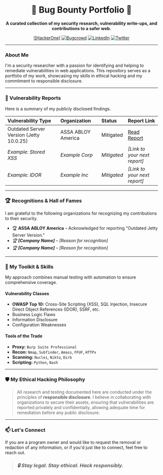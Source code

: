 <div align="center">

# 🐞 Bug Bounty Portfolio 🐞

**A curated collection of my security research, vulnerability write-ups, and contributions to a safer web.**

</div>

<div align="center">

[![HackerOne]](https://encrypted-tbn0.gstatic.com/images?q=tbn:ANd9GcQSwooG-0nir4QKPLWTKo784-puqUHZUoLl4g&s)
[![Bugcrowd](https://img.shields.io/badge/Bugcrowd-YOUR-USERNAME-red?style=for-the-badge&logo=bugcrowd)](https://bugcrowd.com/YOUR-USERNAME)
[![LinkedIn](https://img.shields.io/badge/LinkedIn-Connect-blue?style=for-the-badge&logo=linkedin)](https://www.linkedin.com/in/YOUR-USERNAME/)
[![Twitter](https://img.shields.io/badge/Twitter-Follow-blue?style=for-the-badge&logo=x)](https://twitter.com/YOUR-USERNAME)

</div>

---

### About Me

I'm a security researcher with a passion for identifying and helping to remediate vulnerabilities in web applications. This repository serves as a portfolio of my work, showcasing my skills in ethical hacking and my commitment to responsible disclosure.

---

### 📂 Vulnerability Reports

Here is a summary of my publicly disclosed findings.

| Vulnerability Type | Organization | Status | Report Link |
| :------------------- | :------------- | :------- | :---------- |
| Outdated Server Version (Jetty 10.0.25) | ASSA ABLOY America | Mitigated | [Read Report](report/assa-abloy-america-outdated-jetty.md) |
| *Example: Stored XSS* | *Example Corp* | *Mitigated* | *[Link to your next report]* |
| *Example: IDOR* | *Example Inc* | *Mitigated* | *[Link to your next report]* |

---

### 🏆 Recognitions & Hall of Fames

I am grateful to the following organizations for recognizing my contributions to their security.

-   🏆 **ASSA ABLOY America** – Acknowledged for reporting "Outdated Jetty Server Version."
-   *🏆 **[Company Name]** – [Reason for recognition]*
-   *🏆 **[Company Name]** – [Reason for recognition]*

---

### 🧰 My Toolkit & Skills

My approach combines manual testing with automation to ensure comprehensive coverage.

#### Vulnerability Classes
-   **OWASP Top 10:** Cross-Site Scripting (XSS), SQL Injection, Insecure Direct Object References (IDOR), SSRF, etc.
-   Business Logic Flaws
-   Information Disclosure
-   Configuration Weaknesses

#### Tools of the Trade
-   **Proxy:** `Burp Suite Professional`
-   **Recon:** `Nmap`, `Subfinder`, `Amass`, `FFUF`, `HTTPx`
-   **Scanning:** `Nuclei`, `Nikto`, `Dirb`
-   **Scripting:** `Python`, `Bash`

---

### 🛡️ My Ethical Hacking Philosophy

> All research and testing documented here are conducted under the principles of **responsible disclosure**. I believe in collaborating with organizations to secure their assets, ensuring that vulnerabilities are reported privately and confidentially, allowing adequate time for remediation before any public disclosure.

---

### 📫 Let's Connect

If you are a program owner and would like to request the removal or redaction of any information, or if you'd just like to connect, feel free to reach out.

> ### *🔒 Stay legal. Stay ethical. Hack responsibly.*

